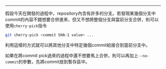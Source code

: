 
---

假設今天在開發的過程中，repository內含有許多的分支。若發現某幾個分支中commit的內容不錯想要合併進來，但又不想將整個分支與當前分支合併，則可以使用`cherry-pick`指令

```bash
git cherry-pick <commit SHA-1 value> ...
```

利用這樣的方式就可以將其他分支中特定幾個commit給接合到當前分支中。

如果在將commit pick過來的過程中還不想要馬上合併，則可以再加上`--no-commit`的參數，先將commit放到暫存區中。